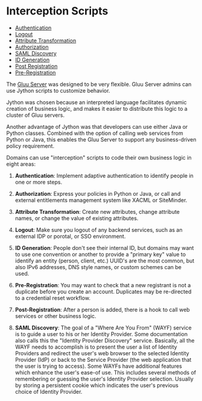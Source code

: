 # Interception Scripts 

- [Authentication](./authentication.md)
- [Logout](./logout.md)
- [Attribute Transformation](./attribute-transformation.md)
- [Authorization](./authorization.md)
- [SAML Discovery](./saml-discovery.md)
- [ID Generation](./id-generation.md)
- [Post Registration](./post-registration.md)
- [Pre-Registration](./pre-registration.md)


The [Gluu Server](http://gluu.org) was designed to be very flexible. Gluu Server admins can use Jython scripts to customize behavior. 

Jython was chosen because an interpreted language facilitates dynamic creation of business logic, and makes it easier to distribute this logic to a cluster of Gluu servers. 

Another advantage of Jython was that developers can use either Java or Python classes. Combined with the option of calling web services from Python or Java, this enables the Gluu Server to support any business-driven policy requirement.

Domains can use "interception" scripts to code their own business logic in eight areas:

1.  **Authentication**: Implement adaptive authentication to identify people in one or more steps.

2.  **Authorization**: Express your policies in Python or Java, or call and external entitlements management system like XACML or SiteMinder.

3.  **Attribute Transformation**: Create new attributes, change attribute names, or change the value of existing attributes.

4.  **Logout**: Make sure you logout of any backend services, such as an external IDP or porotal, or SSO environment.

5.  **ID Generation**: People don't see their internal ID, but domains may want to use one convention or another to provide a "primary key" value to identify an entity (person, client, etc.) UUID's are the most common, but also IPv6 addresses, DNS style names, or custom schemes can be used. 

6.  **Pre-Registration**: You may want to check that a new registrant is not a duplicate before you create an account. Duplicates may be re-directed to a credential reset workflow.

7.  **Post-Registration**: After a person is added, there is a hook to call web services or other business logic.

8.  **SAML Discovery**: The goal of a "Where Are You From" (WAYF) service is to guide a user to his or her Identity Provider. Some documentation also calls this the "Identity Provider Discovery" service. Basically, all the WAYF needs to accomplish is to present the user a list of Identity Providers and redirect the user's web browser to the selected Identity Provider (IdP) or back to the Service Provider (the web application that the user is trying to access). Some WAYFs have additional features which enhance the user's ease-of use. This includes several methods of remembering or guessing the user's Identity Provider selection. Usually by storing a persistent cookie which indicates the user's previous choice of Identity Provider.

